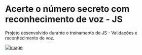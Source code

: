 # Acerte o número secreto com reconhecimento de voz - JS

Projeto desenvolvido durante o treinamento de JS - Validações e reconhecimento de voz.

<a href="https://fernandomontanari.github.io/numero-secreto-com-reconhecimento-de-voz-ALURA/">![image](https://user-images.githubusercontent.com/25597840/218172497-f5c1b694-3612-4b6c-9b27-48c9771e3c78.png)
</a>
